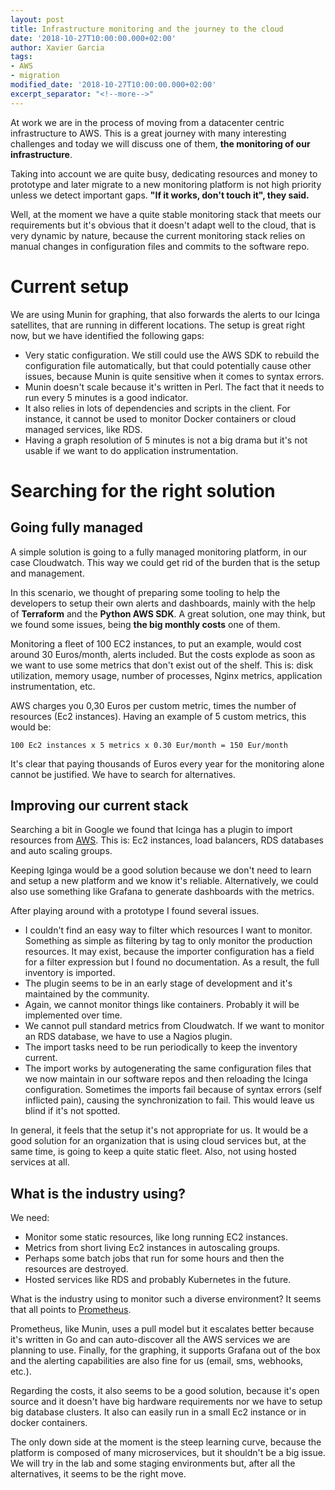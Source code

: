 ```yaml
---
layout: post
title: Infrastructure monitoring and the journey to the cloud
date: '2018-10-27T10:00:00.000+02:00'
author: Xavier Garcia
tags:
- AWS
- migration
modified_date: '2018-10-27T10:00:00.000+02:00'
excerpt_separator: "<!--more-->"
---
```

At work we are in the process of moving from a datacenter centric infrastructure to AWS. This is a great journey with many interesting challenges and today we will discuss one of them, **the monitoring of our infrastructure**.

<!--more-->

Taking into account we are quite busy, dedicating resources and money to prototype and later migrate to a new monitoring platform is not high priority unless we detect important gaps. **"If it works, don't touch it", they said.**

Well, at the moment we have a quite stable monitoring stack that meets our requirements but it's obvious that it doesn't adapt well to the cloud, that is very dynamic by nature, because the current monitoring stack relies on manual changes in configuration files and commits to the software repo.

Current setup
=============

We are using Munin for graphing, that also forwards the alerts to our Icinga satellites, that are running in different locations. The setup is great right now, but we have identified the following gaps:

* Very static configuration. We still could use the AWS SDK to rebuild the configuration file automatically, but that could potentially cause other issues, because Munin is quite sensitive when it comes to syntax errors.
* Munin doesn't scale because it's written in Perl. The fact that it needs to run every 5 minutes is a good indicator.
* It also relies in lots of dependencies and scripts in the client. For instance, it cannot be used to monitor Docker containers or cloud managed services, like RDS.
* Having a graph resolution of 5 minutes is not a big drama but it's not usable if we want to do application instrumentation.

Searching for the right solution
================================

Going fully managed
-------------------

A simple solution is going to a fully managed monitoring platform, in our case Cloudwatch. This way we could get rid of the burden that is the setup and management.

In this scenario, we thought of preparing some tooling to help the developers to setup their own alerts and dashboards, mainly with the help of **Terraform** and the **Python AWS SDK**. A great solution, one may think, but we found some issues, being **the big monthly costs** one of them.

Monitoring a fleet of 100 EC2 instances, to put an example, would cost around 30 Euros/month, alerts included. But the costs explode as soon as we want to use some metrics that don't exist out of the shelf. This is: disk utilization, memory usage, number of processes, Nginx metrics, application instrumentation, etc.

AWS charges you 0,30 Euros per custom metric, times the number of resources (Ec2 instances). Having an example of 5 custom metrics, this would be:

```
100 Ec2 instances x 5 metrics x 0.30 Eur/month = 150 Eur/month
```

It's clear that paying thousands of Euros every year for the monitoring alone cannot be justified. We have to search for alternatives.

Improving our current stack
---------------------------

Searching a bit in Google we found that Icinga has a plugin to import resources from [AWS](https://github.com/Icinga/icingaweb2-module-aws). This is: Ec2 instances, load balancers, RDS databases and auto scaling groups.

Keeping Iginga would be a good solution because we don't need to learn and setup a new platform and we know it's reliable. Alternatively, we could also use something like Grafana to generate dashboards with the metrics.

After playing around with a prototype I found several issues.

* I couldn't find an easy way to filter which resources I want to monitor. Something as simple as filtering by tag to only monitor the production resources. It may exist, because the importer configuration has a field for a filter expression but I found no documentation. As a result, the full inventory is imported.
* The plugin seems to be in an early stage of development and it's maintained by the community.
* Again, we cannot monitor things like containers. Probably it will be implemented over time.
* We cannot pull standard metrics from Cloudwatch. If we want to monitor an RDS database, we have to use a Nagios plugin.
* The import tasks need to be run periodically to keep the inventory current.
* The import works by autogenerating the same configuration files that we now maintain in our software repos and then reloading the Icinga configuration. Sometimes the imports fail because of syntax errors (self inflicted pain), causing the synchronization to fail. This would leave us blind if it's not spotted.

In general, it feels that the setup it's not appropriate for us. It would be a good solution for an organization that is using cloud services but, at the same time, is going to keep a quite static fleet. Also, not using hosted services at all.

What is the industry using?
---------------------------

We need:

* Monitor some static resources, like long running EC2 instances.
* Metrics from short living Ec2 instances in autoscaling groups.
* Perhaps some batch jobs that run for some hours and then the resources are destroyed.
* Hosted services like RDS and probably Kubernetes in the future.

What is the industry using to monitor such a diverse environment? It seems that all points to [Prometheus](https://prometheus.io).

Prometheus, like Munin, uses a pull model but it escalates better because it's written in Go and can auto-discover all the AWS services we are planning to use. Finally, for the graphing, it supports Grafana out of the box and the alerting capabilities are also fine for us (email, sms, webhooks, etc.).

Regarding the costs, it also seems to be a good solution, because it's open source and it doesn't have big hardware requirements nor we have to setup big database clusters. It also can easily run in a small Ec2 instance or in docker containers.

The only down side at the moment is the steep learning curve, because the platform is composed of many microservices, but it shouldn't be a big issue. We will try in the lab and some staging  environments but, after all the alternatives, it seems to be the right move.
